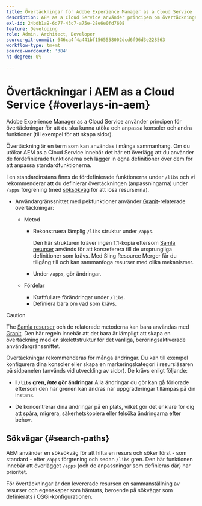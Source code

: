 ```yaml
---
title: Övertäckningar för Adobe Experience Manager as a Cloud Service
description: AEM as a Cloud Service använder principen om övertäckningar för att du ska kunna utöka och anpassa konsoler och andra funktioner
exl-id: 24bdb1a9-6d77-43c7-a75e-28e6e0fd7608
feature: Developing
role: Admin, Architect, Developer
source-git-commit: 646ca4f4a441bf1565558002dcd6f96d3e228563
workflow-type: tm+mt
source-wordcount: '384'
ht-degree: 0%

---
```


# Övertäckningar i AEM as a Cloud Service {#overlays-in-aem}

Adobe Experience Manager as a Cloud Service använder principen för övertäckningar för att du ska kunna utöka och anpassa konsoler och andra funktioner (till exempel för att skapa sidor).

Övertäckning är en term som kan användas i många sammanhang. Om du utökar AEM as a Cloud Service innebär det här ett överlägg att du använder de fördefinierade funktionerna och lägger in egna definitioner över dem för att anpassa standardfunktionerna.

I en standardinstans finns de fördefinierade funktionerna under `/libs` och vi rekommenderar att du definierar övertäckningen (anpassningarna) under `/apps` förgrening (med [söksökväg](#search-paths) för att lösa resurserna).

* Användargränssnittet med pekfunktioner använder [Granit](https://developer.adobe.com/experience-manager/reference-materials/6-5/granite-ui/api/jcr_root/libs/granite/ui/index.html)-relaterade övertäckningar:

   * Metod

      * Rekonstruera lämplig `/libs` struktur under `/apps`.

        Den här strukturen kräver ingen 1:1-kopia eftersom [Samla resurser](/help/implementing/developing/introduction/sling-resource-merger.md) används för att korsreferera till de ursprungliga definitioner som krävs. Med Sling Resource Merger får du tillgång till och kan sammanfoga resurser med olika mekanismer.

      * Under `/apps`, gör ändringar.

   * Fördelar

      * Kraftfullare förändringar under `/libs`.
      * Definiera bara om vad som krävs.

>[!CAUTION]
>
>The [Samla resurser](/help/implementing/developing/introduction/sling-resource-merger.md) och de relaterade metoderna kan bara användas med [Granit](https://developer.adobe.com/experience-manager/reference-materials/6-5/granite-ui/api/jcr_root/libs/granite/ui/index.html). Den här regeln innebär att det bara är lämpligt att skapa en övertäckning med en skelettstruktur för det vanliga, beröringsaktiverade användargränssnittet.

Övertäckningar rekommenderas för många ändringar. Du kan till exempel konfigurera dina konsoler eller skapa en markeringskategori i resursläsaren på sidpanelen (används vid utveckling av sidor). De krävs enligt följande:

* **I `/libs` gren, *inte* gör ändringar**
Alla ändringar du gör kan gå förlorade eftersom den här grenen kan ändras när uppgraderingar tillämpas på din instans.

* De koncentrerar dina ändringar på en plats, vilket gör det enklare för dig att spåra, migrera, säkerhetskopiera eller felsöka ändringarna efter behov.

## Sökvägar {#search-paths}

AEM använder en söksökväg för att hitta en resurs och söker först - som standard - efter `/apps` förgrening och sedan `/libs` gren. Den här funktionen innebär att överlägget `/apps` (och de anpassningar som definieras där) har prioritet.

För övertäckningar är den levererade resursen en sammanställning av resurser och egenskaper som hämtats, beroende på sökvägar som definierats i OSGi-konfigurationen.
